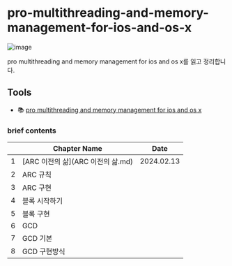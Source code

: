 # pro-multithreading-and-memory-management-for-ios-and-os-x

![image](https://github.com/hongjunehuke/Pro-multithreading-and-memory-management-for-ios-and-os-x/assets/83629193/c1e49c51-ee15-419c-ab1e-96359a4eb9b9)

pro multithreading and memory management for ios and os x를 읽고 정리합니다.

## Tools

- :books: [pro multithreading and memory management for ios and os x](https://www.amazon.com/Pro-Multithreading-Memory-Management-iOS/dp/1430241160)

### brief contents

|      | Chapter Name                                                 | Date         |
| ---- | ------------------------------------------------------------ | ------------ |
| 1    | [ARC 이전의 삶](ARC 이전의 삶.md)         | 2024.02.13 |
| 2    | ARC 규칙
| 3    | ARC 구현
| 4    | 블록 시작하기
| 5    | 블록 구현
| 6    | GCD
| 7    | GCD 기본
| 8    | GCD 구현방식
